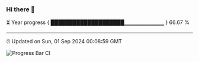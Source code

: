 ### Hi there 👋

⏳ Year progress { ████████████████████▁▁▁▁▁▁▁▁▁▁ } 66.67 %

---

⏰ Updated on Sun, 01 Sep 2024 00:08:59 GMT

![Progress Bar CI](https://github.com/EinsPommes/EinsPommes/blob/main/.github/workflows/main.yml)
